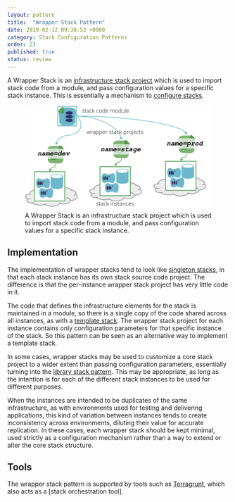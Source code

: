 ```yaml
---
layout: pattern
title:  "Wrapper Stack Pattern"
date: 2019-02-12 09:38:53 +0000
category: Stack Configuration Patterns
order: 23
published: true
status: review
---
```


A Wrapper Stack is an [infrastructure stack project](/patterns/stack-concept/) which is used to import stack code from a module, and pass configuration values for a specific stack instance. This is essentially a mechanism to [configure stacks](/patterns/stack-configuration/).


<figure>
  <img src="images/wrapper-stack.png" alt="A Wrapper Stack is an infrastructure stack project which is used to import stack code from a module, and pass configuration values for a specific stack instance"/>
  <figcaption>A Wrapper Stack is an infrastructure stack project which is used to import stack code from a module, and pass configuration values for a specific stack instance.</figcaption>
</figure>


## Implementation

The implementation of wrapper stacks tend to look like [singleton stacks](/patterns/stack-replication/singleton-stack.html), in that each stack instance has its own stack source code project. The difference is that the per-instance wrapper stack project has very little code in it.

The code that defines the infrastructure elements for the stack is maintained in a module, so there is a single copy of the code shared across all instances, as with a [template stack](/patterns/stack-replication/template-stack.html). The wrapper stack project for each instance contains only configuration parameters for that specific instance of the stack. So this pattern can be seen as an alternative way to implement a template stack.

In some cases, wrapper stacks may be used to customize a core stack project to a wider extent than passing configuration parameters, essentially turning into the [library stack pattern](/patterns/stack-replication/library-stack.html). This may be appropriate, as long as the intention is for each of the different stack instances to be used for different purposes.

When the instances are intended to be duplicates of the same infrastructure, as with environments used for testing and delivering applications, this kind of variation between instances tends to create inconsistency across environments, diluting their value for accurate replication. In these cases, each wrapper stack should be kept minimal, used strictly as a configuration mechanism rather than a way to extend or alter the core stack structure.


## Tools

The wrapper stack pattern is supported by tools such as [Terragrunt](https://github.com/gruntwork-io/terragrunt), which also acts as a [stack orchestration tool].
